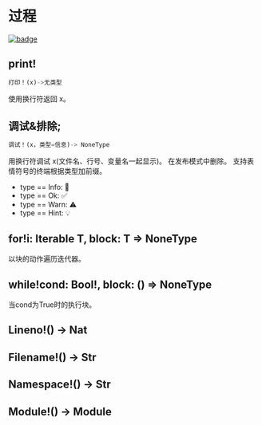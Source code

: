 # 过程

[![badge](https://img.shields.io/endpoint.svg?url=https%3A%2F%2Fgezf7g7pd5.execute-api.ap-northeast-1.amazonaws.com%2Fdefault%2Fsource_up_to_date%3Fowner%3Derg-lang%26repos%3Derg%26ref%3Dmain%26path%3Ddoc/EN/API/procs.md%26commit_hash%3D06f8edc9e2c0cee34f6396fd7c64ec834ffb5352)](https://gezf7g7pd5.execute-api.ap-northeast-1.amazonaws.com/default/source_up_to_date?owner=erg-lang&repos=erg&ref=main&path=doc/EN/API/procs.md&commit_hash=06f8edc9e2c0cee34f6396fd7c64ec834ffb5352)

## print!

```python
打印！(x)->无类型
```

   使用换行符返回 x。

## 调试&排除;

```python
调试！(x，类型=信息)-> NoneType
```

用换行符调试 x(文件名、行号、变量名一起显示)。 在发布模式中删除。
支持表情符号的终端根据类型加前缀。

* type == Info: 💬
* type == Ok: ✅
* type == Warn: ⚠️
* type == Hint: 💡

## for!i: Iterable T, block: T => NoneType

以块的动作遍历迭代器。

## while!cond: Bool!, block: () => NoneType

当cond为True时的执行块。

## Lineno!() -> Nat

## Filename!() -> Str

## Namespace!() -> Str

## Module!() -> Module